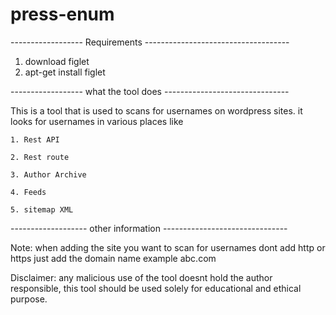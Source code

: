 # press-enum
------------------ Requirements ------------------------------------
1. download figlet 
2. apt-get install figlet


------------------ what the tool does -------------------------------

This is a tool that is used to scans for usernames on wordpress sites. 
it looks for usernames in various places like
    
    1. Rest API
     
    2. Rest route
     
    3. Author Archive
    
    4. Feeds
     
    5. sitemap XML

------------------- other information -------------------------------

Note: when adding the site you want to scan for usernames dont add http or https just add the domain name example abc.com

Disclaimer: any malicious use of the tool doesnt hold the author responsible, this tool should be used solely for educational and ethical purpose. 


